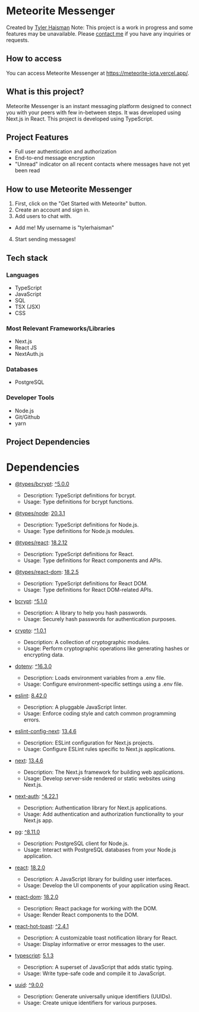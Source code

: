 # Meteorite Messenger
Created by [Tyler Haisman](https://tylerhaisman.com)
Note: This project is a work in progress and some features may be unavailable. Please [contact me](https://tylerhaisman.com) if you have any inquiries or requests.
## How to access
You can access Meteorite Messenger at https://meteorite-iota.vercel.app/.
## What is this project?
Meteorite Messenger is an instant messaging platform designed to connect you with your peers with few in-between steps. It was developed using Next.js in React. This project is developed using TypeScript.
## Project Features
* Full user authentication and authorization
* End-to-end message encryption
* "Unread" indicator on all recent contacts where messages have not yet been read
## How to use Meteorite Messenger
1. First, click on the "Get Started with Meteorite" button.
2. Create an account and sign in.
3. Add users to chat with.
  * Add me! My username is "tylerhaisman"
4. Start sending messages!
## Tech stack
### Languages
* TypeScript
* JavaScript
* SQL
* TSX (JSX)
* CSS
### Most Relevant Frameworks/Libraries
* Next.js
* React JS
* NextAuth.js
### Databases
* PostgreSQL
### Developer Tools
* Node.js
* Git/Github
* yarn
## Project Dependencies
# Dependencies
- [@types/bcrypt](https://www.npmjs.com/package/@types/bcrypt): [^5.0.0](https://www.npmjs.com/package/@types/bcrypt)
  - Description: TypeScript definitions for bcrypt.
  - Usage: Type definitions for bcrypt functions.

- [@types/node](https://www.npmjs.com/package/@types/node): [20.3.1](https://www.npmjs.com/package/@types/node)
  - Description: TypeScript definitions for Node.js.
  - Usage: Type definitions for Node.js modules.

- [@types/react](https://www.npmjs.com/package/@types/react): [18.2.12](https://www.npmjs.com/package/@types/react)
  - Description: TypeScript definitions for React.
  - Usage: Type definitions for React components and APIs.

- [@types/react-dom](https://www.npmjs.com/package/@types/react-dom): [18.2.5](https://www.npmjs.com/package/@types/react-dom)
  - Description: TypeScript definitions for React DOM.
  - Usage: Type definitions for React DOM-related APIs.

- [bcrypt](https://www.npmjs.com/package/bcrypt): [^5.1.0](https://www.npmjs.com/package/bcrypt)
  - Description: A library to help you hash passwords.
  - Usage: Securely hash passwords for authentication purposes.

- [crypto](https://www.npmjs.com/package/crypto): [^1.0.1](https://www.npmjs.com/package/crypto)
  - Description: A collection of cryptographic modules.
  - Usage: Perform cryptographic operations like generating hashes or encrypting data.

- [dotenv](https://www.npmjs.com/package/dotenv): [^16.3.0](https://www.npmjs.com/package/dotenv)
  - Description: Loads environment variables from a .env file.
  - Usage: Configure environment-specific settings using a .env file.

- [eslint](https://www.npmjs.com/package/eslint): [8.42.0](https://www.npmjs.com/package/eslint)
  - Description: A pluggable JavaScript linter.
  - Usage: Enforce coding style and catch common programming errors.

- [eslint-config-next](https://www.npmjs.com/package/eslint-config-next): [13.4.6](https://www.npmjs.com/package/eslint-config-next)
  - Description: ESLint configuration for Next.js projects.
  - Usage: Configure ESLint rules specific to Next.js applications.

- [next](https://www.npmjs.com/package/next): [13.4.6](https://www.npmjs.com/package/next)
  - Description: The Next.js framework for building web applications.
  - Usage: Develop server-side rendered or static websites using Next.js.

- [next-auth](https://www.npmjs.com/package/next-auth): [^4.22.1](https://www.npmjs.com/package/next-auth)
  - Description: Authentication library for Next.js applications.
  - Usage: Add authentication and authorization functionality to your Next.js app.

- [pg](https://www.npmjs.com/package/pg): [^8.11.0](https://www.npmjs.com/package/pg)
  - Description: PostgreSQL client for Node.js.
  - Usage: Interact with PostgreSQL databases from your Node.js application.

- [react](https://www.npmjs.com/package/react): [18.2.0](https://www.npmjs.com/package/react)
  - Description: A JavaScript library for building user interfaces.
  - Usage: Develop the UI components of your application using React.

- [react-dom](https://www.npmjs.com/package/react-dom): [18.2.0](https://www.npmjs.com/package/react-dom)
  - Description: React package for working with the DOM.
  - Usage: Render React components to the DOM.

- [react-hot-toast](https://www.npmjs.com/package/react-hot-toast): [^2.4.1](https://www.npmjs.com/package/react-hot-toast)
  - Description: A customizable toast notification library for React.
  - Usage: Display informative or error messages to the user.

- [typescript](https://www.npmjs.com/package/typescript): [5.1.3](https://www.npmjs.com/package/typescript)
  - Description: A superset of JavaScript that adds static typing.
  - Usage: Write type-safe code and compile it to JavaScript.

- [uuid](https://www.npmjs.com/package/uuid): [^9.0.0](https://www.npmjs.com/package/uuid)
  - Description: Generate universally unique identifiers (UUIDs).
  - Usage: Create unique identifiers for various purposes.
